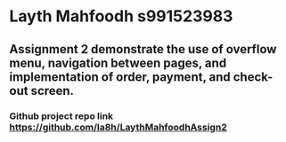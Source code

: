 # Layth Mahfoodh s991523983
## Assignment 2 demonstrate the use of overflow menu, navigation between pages, and implementation of order, payment, and check-out screen.
### Github project repo link https://github.com/la8h/LaythMahfoodhAssign2
